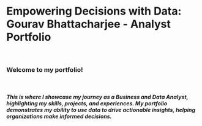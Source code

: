 <h1>Empowering Decisions with Data: Gourav Bhattacharjee - Analyst Portfolio</h1>
<br>
<h3>Welcome to my portfolio!</h3>
<br>
<h5>This is where I showcase my journey as a Business and Data Analyst, highlighting my skills, projects, and experiences. My portfolio demonstrates my ability to use data to drive actionable insights, helping organizations make informed decisions.</h5>
